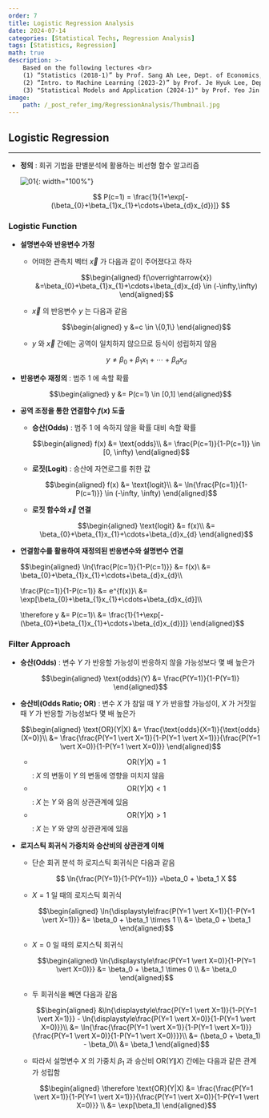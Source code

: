 ```yaml
---
order: 7
title: Logistic Regression Analysis
date: 2024-07-14
categories: [Statistical Techs, Regression Analysis]
tags: [Statistics, Regression]
math: true
description: >-
    Based on the following lectures <br>
    (1) “Statistics (2018-1)” by Prof. Sang Ah Lee, Dept. of Economics, College of Economics & Commerce, Kookmin Univ. <br>
    (2) “Intro. to Machine Learning (2023-2)” by Prof. Je Hyuk Lee, Dept. of Data Science, The Grad. School, Kookmin Univ. <br>
    (3) "Statistical Models and Application (2024-1)" by Prof. Yeo Jin Chung, Dept. of Data Science, The Grad. School, Kookmin Univ.
image:
    path: /_post_refer_img/RegressionAnalysis/Thumbnail.jpg
---
```


## Logistic Regression
-----

- **정의** : 회귀 기법을 판별분석에 활용하는 비선형 함수 알고리즘

    ![01](/_post_refer_img/MachineLearning/08-09.png){: width="100%"}

    $$
    P(c=1)
    = \frac{1}{1+\exp[-(\beta_{0}+\beta_{1}x_{1}+\cdots+\beta_{d}x_{d})]}
    $$

### Logistic Function

- **설명변수와 반응변수 가정**

    - 어떠한 관측치 벡터 $\overrightarrow{x}$ 가 다음과 같이 주어졌다고 하자

        $$\begin{aligned}
        f(\overrightarrow{x})
        &=\beta_{0}+\beta_{1}x_{1}+\cdots+\beta_{d}x_{d} \in (-\infty,\infty)
        \end{aligned}$$

    - $\overrightarrow{x}$ 의 반응변수 $y$ 는 다음과 같음

        $$\begin{aligned}
        y
        &=c \in \{0,1\}
        \end{aligned}$$

    - $y$ 와 $\overrightarrow{x}$ 간에는 공역이 일치하지 않으므로 등식이 성립하지 않음

        $$
        y \ne \beta_{0}+\beta_{1}x_{1}+\cdots+\beta_{d}x_{d}
        $$

- **반응변수 재정의** : 범주 $1$ 에 속할 확률

    $$\begin{aligned}
    y
    &= P(c=1) \in [0,1]
    \end{aligned}$$

- **공역 조정을 통한 연결함수 $f(x)$ 도출**

    - **승산(Odds)** : 범주 $1$ 에 속하지 않을 확률 대비 속할 확률

        $$\begin{aligned}
        f(x)
        &= \text{odds}\\
        &= \frac{P(c=1)}{1-P(c=1)} \in [0, \infty)
        \end{aligned}$$

    - **로짓(Logit)** : 승산에 자연로그를 취한 값

        $$\begin{aligned}
        f(x)
        &= \text{logit}\\
        &= \ln{\frac{P(c=1)}{1-P(c=1)}} \in (-\infty, \infty)
        \end{aligned}$$

    - **로짓 함수와 $\overrightarrow{x}$ 연결**

        $$\begin{aligned}
        \text{logit}
        &= f(x)\\
        &= \beta_{0}+\beta_{1}x_{1}+\cdots+\beta_{d}x_{d}
        \end{aligned}$$

- **연결함수를 활용하여 재정의된 반응변수와 설명변수 연결**

    $$\begin{aligned}
    \ln{\frac{P(c=1)}{1-P(c=1)}}
    &= f(x)\\
    &= \beta_{0}+\beta_{1}x_{1}+\cdots+\beta_{d}x_{d}\\\\

    \frac{P(c=1)}{1-P(c=1)}
    &= e^{f(x)}\\
    &= \exp[\beta_{0}+\beta_{1}x_{1}+\cdots+\beta_{d}x_{d}]\\\\

    \therefore
    y
    &= P(c=1)\\
    &= \frac{1}{1+\exp[-(\beta_{0}+\beta_{1}x_{1}+\cdots+\beta_{d}x_{d})]}
    \end{aligned}$$

### Filter Approach

- **승산(Odds)** : 변수 $Y$ 가 반응할 가능성이 반응하지 않을 가능성보다 몇 배 높은가

    $$\begin{aligned}
    \text{odds}(Y)
    &= \frac{P(Y=1)}{1-P(Y=1)}
    \end{aligned}$$

- **승산비(Odds Ratio; OR)** : 변수 $X$ 가 참일 때 $Y$ 가 반응할 가능성이, $X$ 가 거짓일 때 $Y$ 가 반응할 가능성보다 몇 배 높은가

    $$\begin{aligned}
    \text{OR}(Y|X)
    &= \frac{\text{odds}(X=1)}{\text{odds}(X=0)}\\
    &= \frac{\frac{P(Y=1 \vert X=1)}{1-P(Y=1 \vert X=1)}}{\frac{P(Y=1 \vert X=0)}{1-P(Y=1 \vert X=0)}}
    \end{aligned}$$

    - $$ \text{OR}(Y \vert X) = 1 $$ : $X$ 의 변동이 $Y$ 의 변동에 영향을 미치지 않음
    - $$ \text{OR}(Y\vert X) < 1 $$ : $X$ 는 $Y$ 와 음의 상관관계에 있음
    - $$ \text{OR}(Y \vert X) > 1 $$ : $X$ 는 $Y$ 와 양의 상관관게에 있음

- **로지스틱 회귀식 가중치와 승산비의 상관관계 이해**

    - 단순 회귀 분석 하 로지스틱 회귀식은 다음과 같음

        $$
        \ln{\frac{P(Y=1)}{1-P(Y=1)}}
        =\beta_0 + \beta_1 X
        $$

    - $X=1$ 일 때의 로지스틱 회귀식

        $$\begin{aligned}
        \ln{\displaystyle\frac{P(Y=1 \vert X=1)}{1-P(Y=1 \vert X=1)}}
        &= \beta_0 + \beta_1 \times 1 \\
        &= \beta_0 + \beta_1
        \end{aligned}$$

    - $X=0$ 일 때의 로지스틱 회귀식

        $$\begin{aligned}
        \ln{\displaystyle\frac{P(Y=1 \vert X=0)}{1-P(Y=1 \vert X=0)}}
        &= \beta_0 + \beta_1 \times 0 \\
        &= \beta_0
        \end{aligned}$$

    - 두 회귀식을 빼면 다음과 같음

        $$\begin{aligned}
        &\ln{\displaystyle\frac{P(Y=1 \vert X=1)}{1-P(Y=1 \vert X=1)}} - \ln{\displaystyle\frac{P(Y=1 \vert X=0)}{1-P(Y=1 \vert X=0)}}\\
        &= \ln{\frac{\frac{P(Y=1 \vert X=1)}{1-P(Y=1 \vert X=1)}}{\frac{P(Y=1 \vert X=0)}{1-P(Y=1 \vert X=0)}}}\\
        &= (\beta_0 + \beta_1) - \beta_0\\
        &= \beta_1
        \end{aligned}$$

    - 따라서 설명변수 $X$ 의 가중치 $\beta_1$ 과 승산비 $\text{OR}(Y\|X)$ 간에는 다음과 같은 관계가 성립함

        $$\begin{aligned}
        \therefore \text{OR}(Y|X)
        &= \frac{\frac{P(Y=1 \vert X=1)}{1-P(Y=1 \vert X=1)}}{\frac{P(Y=1 \vert X=0)}{1-P(Y=1 \vert X=0)}} \\
        &= \exp[\beta_1]
        \end{aligned}$$